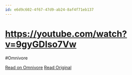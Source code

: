 ```yaml
---
id: e6d9c602-4f67-47d9-ab24-8af4f71eb137
---
```


# https://youtube.com/watch?v=9gyGDIso7Vw
#Omnivore

[Read on Omnivore](https://omnivore.app/me/https-youtube-com-watch-v-9-gy-gd-iso-7-vw-1911c7a22f4)
[Read Original](https://youtube.com/watch?v=9gyGDIso7Vw)

